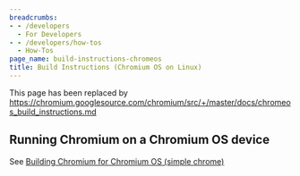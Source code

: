 ```yaml
---
breadcrumbs:
- - /developers
  - For Developers
- - /developers/how-tos
  - How-Tos
page_name: build-instructions-chromeos
title: Build Instructions (Chromium OS on Linux)
---
```


This page has been replaced by
<https://chromium.googlesource.com/chromium/src/+/master/docs/chromeos_build_instructions.md>

## Running Chromium on a Chromium OS device

See [Building Chromium for Chromium OS (simple
chrome)](http://www.chromium.org/chromium-os/how-tos-and-troubleshooting/building-chromium-browser)
